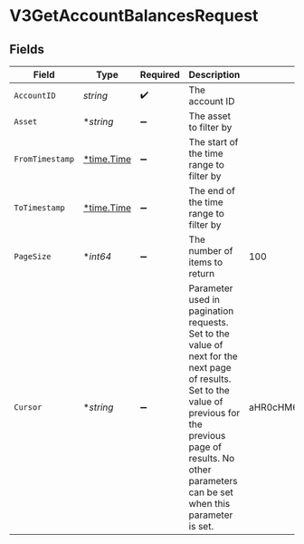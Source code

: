 # V3GetAccountBalancesRequest


## Fields

| Field                                                                                                                                                                                                                    | Type                                                                                                                                                                                                                     | Required                                                                                                                                                                                                                 | Description                                                                                                                                                                                                              | Example                                                                                                                                                                                                                  |
| ------------------------------------------------------------------------------------------------------------------------------------------------------------------------------------------------------------------------ | ------------------------------------------------------------------------------------------------------------------------------------------------------------------------------------------------------------------------ | ------------------------------------------------------------------------------------------------------------------------------------------------------------------------------------------------------------------------ | ------------------------------------------------------------------------------------------------------------------------------------------------------------------------------------------------------------------------ | ------------------------------------------------------------------------------------------------------------------------------------------------------------------------------------------------------------------------ |
| `AccountID`                                                                                                                                                                                                              | *string*                                                                                                                                                                                                                 | :heavy_check_mark:                                                                                                                                                                                                       | The account ID                                                                                                                                                                                                           |                                                                                                                                                                                                                          |
| `Asset`                                                                                                                                                                                                                  | **string*                                                                                                                                                                                                                | :heavy_minus_sign:                                                                                                                                                                                                       | The asset to filter by                                                                                                                                                                                                   |                                                                                                                                                                                                                          |
| `FromTimestamp`                                                                                                                                                                                                          | [*time.Time](https://pkg.go.dev/time#Time)                                                                                                                                                                               | :heavy_minus_sign:                                                                                                                                                                                                       | The start of the time range to filter by                                                                                                                                                                                 |                                                                                                                                                                                                                          |
| `ToTimestamp`                                                                                                                                                                                                            | [*time.Time](https://pkg.go.dev/time#Time)                                                                                                                                                                               | :heavy_minus_sign:                                                                                                                                                                                                       | The end of the time range to filter by                                                                                                                                                                                   |                                                                                                                                                                                                                          |
| `PageSize`                                                                                                                                                                                                               | **int64*                                                                                                                                                                                                                 | :heavy_minus_sign:                                                                                                                                                                                                       | The number of items to return                                                                                                                                                                                            | 100                                                                                                                                                                                                                      |
| `Cursor`                                                                                                                                                                                                                 | **string*                                                                                                                                                                                                                | :heavy_minus_sign:                                                                                                                                                                                                       | Parameter used in pagination requests. Set to the value of next for the next page of results. Set to the value of previous for the previous page of results. No other parameters can be set when this parameter is set.<br/> | aHR0cHM6Ly9nLnBhZ2UvTmVrby1SYW1lbj9zaGFyZQ==                                                                                                                                                                             |